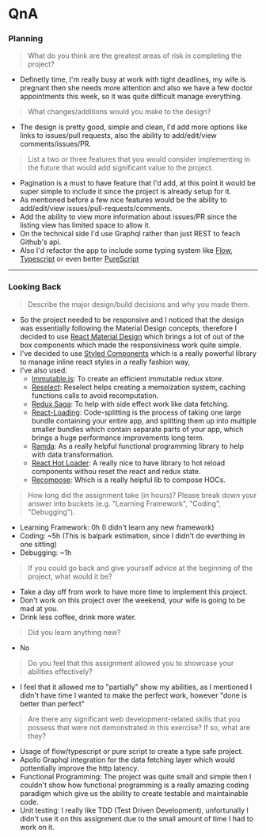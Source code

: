 # QnA

### Planning

> What do you think are the greatest areas of risk in completing the project?

- Definetly time, I'm really busy at work with tight deadlines, my wife is pregnant then she needs more attention and also we have a few doctor appointments this week, so it was quite difficult manage everything.

> What changes/additions would you make to the design?

- The design is pretty good, simple and clean, I'd add more options like links to issues/pull requests, also the ability to add/edit/view comments/issues/PR. 

> List a two or three features that you would consider implementing in the future that would add significant value to the project.

- Pagination is a must to have feature that I'd add, at this point it would be super simple to include it since the project is already setup for it.
- As mentioned before a few nice features would be the ability to add/edit/view issues/pull-requests/comments.
- Add the ability to view more information about issues/PR since the listing view has limited space to allow it.
- On the technical side I'd use Graphql rather than just REST to feach Github's api.
- Also I'd refactor the app to include some typing system like [Flow](https://flow.org/), [Typescript](https://www.typescriptlang.org/) or even better [PureScript](http://www.purescript.org/) 

---

### Looking Back

> Describe the major design/build decisions and why you made them.

- So the project needed to be responsive and I noticed that the design was essentially following the Material Design concepts, therefore I decided to use [React Material Design](https://material-ui.com/) which brings a lot of out of the box components which made the responsiviness work quite simple.
- I've decided to use [Styled Components](https://www.styled-components.com/) which is a really powerful library to manage inline react styles in a really fashion way, 
- I've also used:
  - [Immutable.js](https://facebook.github.io/immutable-js/): To create an efficient immutable redux store.
  - [Reselect](https://github.com/reduxjs/reselect): Reselect helps creating a memoization system, caching functions calls to avoid recomputation.
  - [Redux Saga](https://redux-saga.js.org/): To help with side effect work like data fetching.
  - [React-Loading](https://github.com/jamiebuilds/react-loadable): Code-splitting is the process of taking one large bundle containing your entire app, and splitting them up into multiple smaller bundles which contain separate parts of your app, which brings a huge performance improvements long term.
  - [Ramda](https://ramdajs.com/docs/): As a really helpful functional programming library to help with data transformation.
  - [React Hot Loader](https://github.com/gaearon/react-hot-loader): A really nice to have library to hot reload components withou reset the react and redux state.
  - [Recompose](https://github.com/acdlite/recompose): Which is a really helpful lib to compose HOCs.

> How long did the assignment take (in hours)? Please break down your answer into buckets (e.g. "Learning Framework", "Coding", "Debugging").

- Learning Framework: 0h (I didn't learn any new framework)
- Coding: ~5h (This is balpark estimation, since I didn't do everthing in one sitting)
- Debugging: ~1h

> If you could go back and give yourself advice at the beginning of the project, what would it be?

- Take a day off from work to have more time to implement this project.
- Don't work on this project over the weekend, your wife is going to be mad at you.
- Drink less coffee, drink more water.

> Did you learn anything new?

- No

> Do you feel that this assignment allowed you to showcase your abilities effectively?

- I feel that it allowed me to "partially" show my abilities, as I mentioned I didn't have time I wanted to make the perfect work, however "done is better than perfect"

> Are there any significant web development-related skills that you possess that were not demonstrated in this exercise? If so, what are they?

- Usage of flow/typescript or pure script to create a type safe project.
- Apollo Graphql integration for the data fetching layer which would pottentially improve the http latency.
- Functional Programming: The project was quite small and simple then I couldn't show how functional programming is a really amazing coding paradigm which give us the ability to create testable and maintainable code.
- Unit testing: I really like TDD (Test Driven Development), unfortunally I didn't use it on this assignment due to the small amount of time I had to work on it.
